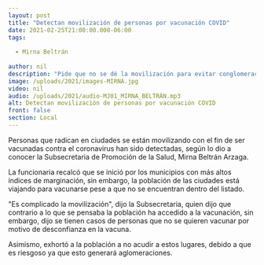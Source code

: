 ```yaml
---
layout: post
title: "Detectan movilización de personas por vacunación COVID"
date: 2021-02-25T21:00:00.000-06:00
tags:
  
  - Mirna Beltrán
  
author: nil
description: "Pide que no se dé la movilización para evitar conglomeraciones."
image: /uploads/2021/images-MIRNA.jpg
video: nil
audio: /uploads/2021/audio-MJ01_MIRNA_BELTRÁN.mp3
alt: Detectan movilización de personas por vacunación COVID
front: false
section: Local
---
```


Personas que radican en ciudades se están movilizando con el fin de ser vacunadas contra el coronavirus han sido detectadas, según lo dio a conocer la Subsecretaria de Promoción de la Salud, Mirna Beltrán Arzaga.

La funcionaria recalcó que se inició por los municipios con más altos índices de marginación, sin embargo, la población de las ciudades está viajando para vacunarse pese a que no se encuentran dentro del listado.

"Es complicado la movilización", dijo la Subsecretaria, quien dijo que contrario a lo que se pensaba la población ha accedido a la vacunación, sin embargo, dijo se tienen casos de personas que no se quieren vacunar por motivo de desconfianza en la vacuna.

Asimismo, exhortó a la población a no acudir a estos lugares, debido a que es riesgoso ya que esto generará aglomeraciones.